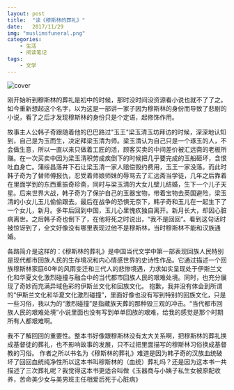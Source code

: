 ```yaml
---
layout: post
title:  "读《穆斯林的葬礼》"
date:   2017/11/29 
img: "muslimsfuneral.png"
categories: 
    - 生活 
    - 阅读笔记
tags:
    - 文学
---
```

![cover](/images/book/muslimsfuneral.png)

刚开始听到穆斯林的葬礼是初中的时候，那时没时间没资源看小说也就不了了之。如今重新想起这个名字，以为这是一部讲一家子因为穆斯林的身份而导致了悲剧的小说，看了之后才发现穆斯林的身份只是个定语，起修饰作用。

故事主人公韩子奇跟随着他的巴巴路过"玉王"梁玉清玉坊拜访的时候，深深地认知到，自己是为玉而生，决定拜梁玉清为师。梁玉清认为自己只是一个琢玉的人，不会做生意，所以一直以来只做着工匠的活，顾客买卖的中间差价被汇远斋的老板所赚。在一次买卖中因为梁玉清积劳成疾倒下的时候把几乎要完成的玉船砸坏，含恨吐血身亡。蒲绥昌落井下石让梁玉清一家人赔偿毁约费用，玉王一家没落。而此时韩子奇为了替师傅报仇，忍受着师娘师妹的辱骂去了汇远斋当学徒，几年之后靠着在里面学到的东西重振奇珍斋，同时与梁玉清的大女儿壁儿结婚，生下一个儿子天星。后来世界大战，韩子奇为了保护自己的玉器宝物，带着宝物去英国避险，梁玉清的小女儿玉儿偷偷跟去。最后在战争的恐惧无奈下，韩子奇和玉儿在一起生下了一个女儿，新月。多年后回到中国，玉儿心里愧疚独自离开。新月长大，却因心脏病离世。之后韩子奇也倒下了，在他将死之时说出，“我不是回回”。看到这句话时被惊讶到了，全文好像没有哪里表现过他不是穆斯林，当时穆斯林不能和汉族通婚。

各路简介是这样的：《穆斯林的葬礼》是中国当代文学中第一部表现回族人民特别是现代都市回族人民的生存境况和内心情感世界的史诗性作品。它通过描述一个回族穆斯林家庭60年的风雨变迁和三代人的悲惨境遇，力求如实呈现处于伊斯兰文化和华夏文化激烈碰撞与融合中的当代都市回族人民的艰难处境。同时，也充分展现了奇妙而充满异域色彩的伊斯兰文化和回族文化。
抱歉，我并没有体会到所谓的“伊斯兰文化和华夏文化激烈碰撞”，里面好像也没有写到特别的回族文化，只是一些习俗，我以为的“激烈碰撞”是指藏族天葬的那种毁三观的冲击。“当代都市回族人民的艰难处境”小说里面也没有写到单单回族的艰难，给我的感觉是那个时期所有人都艰难啊。

我不了解回回的重要性。整本书好像跟穆斯林没有太大关系啊，把穆斯林的葬礼换成基督徒的葬礼，也不影响故事的发展，只不过把里面描写的穆斯林习俗换成基督教的习俗。
作者之所以书名为《穆斯林的葬礼》难道是因为韩子奇的汉族血统破坏了回回血统纯净性所以这本书叫穆斯林的（血统）葬礼吗？还是因为这本书一共描述了三次葬礼呢？我觉得这本书更适合叫做《玉器商与小姨子私生女被原配收养，苦命美少女与美男班主任相爱后死于心脏病》

